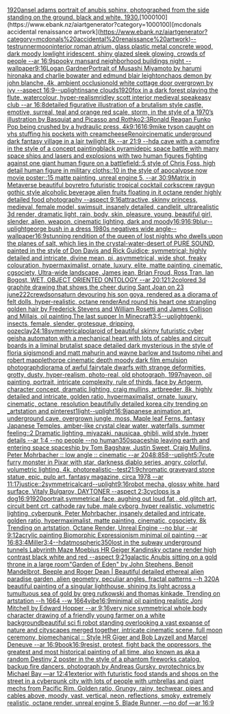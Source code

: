 [1920](https://www.ebank.nz/aiartgenerator?category=1920)[ansel adams portrait of anubis sphinx, photographed from the side standing on the ground. black and white. 1930.](https://www.ebank.nz/aiartgenerator?category=ansel%20adams%20portrait%20of%20anubis%20sphinx%2C%20photographed%20from%20the%20side%20standing%20on%20the%20ground.%20black%20and%20white.%201930.)[1000100](https://www.ebank.nz/aiartgenerator?category=1000100)[mcdonals accidental renaissance artwork](https://www.ebank.nz/aiartgenerator?category=mcdonals%20accidental%20renaissance%20artwork)[--test](https://www.ebank.nz/aiartgenerator?category=--test)[runner](https://www.ebank.nz/aiartgenerator?category=runner)[moon](https://www.ebank.nz/aiartgenerator?category=moon)[interior roman atrium, glass plastic metal concrete wood, dark moody lowlight iridescent, shiny glazed sleek glowing, crowds of people --ar 16:9](https://www.ebank.nz/aiartgenerator?category=interior%20roman%20atrium%2C%20glass%20plastic%20metal%20concrete%20wood%2C%20dark%20moody%20lowlight%20iridescent%2C%20shiny%20glazed%20sleek%20glowing%2C%20crowds%20of%20people%20--ar%2016%3A9)[spooky mansard neighborhood buildings night --wallpaper](https://www.ebank.nz/aiartgenerator?category=spooky%20mansard%20neighborhood%20buildings%20night%20--wallpaper)[9:16](https://www.ebank.nz/aiartgenerator?category=9%3A16)[Logan Gardner](https://www.ebank.nz/aiartgenerator?category=Logan%20Gardner)[Portrait of Musashi Miyamoto by harumi hironaka and charlie bowater and edmund blair leighton](https://www.ebank.nz/aiartgenerator?category=Portrait%20of%20Musashi%20Miyamoto%20by%20harumi%20hironaka%20and%20charlie%20bowater%20and%20edmund%20blair%20leighton)[chaos demon by john blanche, 4k, ambient occlusion](https://www.ebank.nz/aiartgenerator?category=chaos%20demon%20by%20john%20blanche%2C%204k%2C%20ambient%20occlusion)[old white cottage door overgrown by ivy --aspect 16:9](https://www.ebank.nz/aiartgenerator?category=old%20white%20cottage%20door%20overgrown%20by%20ivy%20--aspect%2016%3A9)[--uplight](https://www.ebank.nz/aiartgenerator?category=--uplight)[insane clouds](https://www.ebank.nz/aiartgenerator?category=insane%20clouds)[1920](https://www.ebank.nz/aiartgenerator?category=1920)[fox in a dark forest playing the flute, watercolour, hyper-realism](https://www.ebank.nz/aiartgenerator?category=fox%20in%20a%20dark%20forest%20playing%20the%20flute%2C%20watercolour%2C%20hyper-realism)[ridley scott interior medieval speakeasy club --ar 16:8](https://www.ebank.nz/aiartgenerator?category=ridley%20scott%20interior%20medieval%20speakeasy%20club%20--ar%2016%3A8)[detailed figurative illustration of a brutalism style castle, emotive, surreal, teal and orange red scale, storm, in the style of a 1970’s illustration by Basquiat and Picasso and Rothko](https://www.ebank.nz/aiartgenerator?category=detailed%20figurative%20illustration%20of%20a%20brutalism%20style%20castle%2C%20emotive%2C%20surreal%2C%20teal%20and%20orange%20red%20scale%2C%20storm%2C%20in%20the%20style%20of%20a%201970%E2%80%99s%20illustration%20by%20Basquiat%20and%20Picasso%20and%20Rothko)[2:3](https://www.ebank.nz/aiartgenerator?category=2%3A3)[Ronald Reagan Funko Pop being crushed by a hydraulic press, 4k](https://www.ebank.nz/aiartgenerator?category=Ronald%20Reagan%20Funko%20Pop%20being%20crushed%20by%20a%20hydraulic%20press%2C%204k)[9:16](https://www.ebank.nz/aiartgenerator?category=9%3A16)[16:9](https://www.ebank.nz/aiartgenerator?category=16%3A9)[mike tyson caught on vhs stuffing his pockets with creamcheese](https://www.ebank.nz/aiartgenerator?category=mike%20tyson%20caught%20on%20vhs%20stuffing%20his%20pockets%20with%20creamcheese)[Renoir](https://www.ebank.nz/aiartgenerator?category=Renoir)[cinematic underground dark fantasy village in a lair twilight 8k --ar 21:9 --hd](https://www.ebank.nz/aiartgenerator?category=cinematic%20underground%20dark%20fantasy%20village%20in%20a%20lair%20twilight%208k%20--ar%2021%3A9%20--hd)[a cave with a campfire  in the style of a concept painting](https://www.ebank.nz/aiartgenerator?category=a%20cave%20with%20a%20campfire%20%20in%20the%20style%20of%20a%20concept%20painting)[black pyramid](https://www.ebank.nz/aiartgenerator?category=black%20pyramid)[epic space battle with many space ships and lasers and explosions with two human figures fighting against one giant human figure on a battlefield::5 style of Chris Foss, high detail human figure in military cloths::10 in the style of apocalypse now movie poster::15 matte painting, unreal engine 5, --ar 30:9](https://www.ebank.nz/aiartgenerator?category=epic%20space%20battle%20with%20many%20space%20ships%20and%20lasers%20and%20explosions%20with%20two%20human%20figures%20fighting%20against%20one%20giant%20human%20figure%20on%20a%20battlefield%3A%3A5%20style%20of%20Chris%20Foss%2C%20high%20detail%20human%20figure%20in%20military%20cloths%3A%3A10%20in%20the%20style%20of%20apocalypse%20now%20movie%20poster%3A%3A15%20matte%20painting%2C%20unreal%20engine%205%2C%20--ar%2030%3A9)[Matrix in Metaverse beautiful boy](https://www.ebank.nz/aiartgenerator?category=Matrix%20in%20Metaverse%20beautiful%20boy)[retro futuristic tropical cocktail corkscrew raygun gothic style alcoholic beverage alien fruits floating in it octane render highly detailed food photography --aspect 9:16](https://www.ebank.nz/aiartgenerator?category=retro%20futuristic%20tropical%20cocktail%20corkscrew%20raygun%20gothic%20style%20alcoholic%20beverage%20alien%20fruits%20floating%20in%20it%20octane%20render%20highly%20detailed%20food%20photography%20--aspect%209%3A16)[attractive, skinny princess, medieval, female model, swimsuit, insanely detailed, candlelit, ultrarealistic 3d render, dramatic light, rain, body, skin, pleasure, young, beautiful girl, slender, alien, weapon, cinematic lighting, dark and moody](https://www.ebank.nz/aiartgenerator?category=attractive%2C%20skinny%20princess%2C%20medieval%2C%20female%20model%2C%20swimsuit%2C%20insanely%20detailed%2C%20candlelit%2C%20ultrarealistic%203d%20render%2C%20dramatic%20light%2C%20rain%2C%20body%2C%20skin%2C%20pleasure%2C%20young%2C%20beautiful%20girl%2C%20slender%2C%20alien%2C%20weapon%2C%20cinematic%20lighting%2C%20dark%20and%20moody)[16:9](https://www.ebank.nz/aiartgenerator?category=16%3A9)[16:9](https://www.ebank.nz/aiartgenerator?category=16%3A9)[blur](https://www.ebank.nz/aiartgenerator?category=blur)[--uplight](https://www.ebank.nz/aiartgenerator?category=--uplight)[george bush in a dress 1980s negatives wide angle](https://www.ebank.nz/aiartgenerator?category=george%20bush%20in%20a%20dress%201980s%20negatives%20wide%20angle)[--wallpaper](https://www.ebank.nz/aiartgenerator?category=--wallpaper)[16:9](https://www.ebank.nz/aiartgenerator?category=16%3A9)[stunning rendition of the queen of lost nights who dwells upon the planes of salt, which lies in the crystal-water-desert of PURE SOUND, painted in the style of Don Davis and Rick Guidice; symmetrical; highly detailed and intricate, divine mean, pi, asymmetrical, wide shot, freaky colouration, hypermaximalist, ornate, luxury, elite, matte painting, cinematic, cgsociety, Ultra-wide landscape, James jean, Brian Froud, Ross Tran, Ian Bogost, WET, OBJECT ORIENTED ONTOLOGY --ar 20:12](https://www.ebank.nz/aiartgenerator?category=stunning%20rendition%20of%20the%20queen%20of%20lost%20nights%20who%20dwells%20upon%20the%20planes%20of%20salt%2C%20which%20lies%20in%20the%20crystal-water-desert%20of%20PURE%20SOUND%2C%20painted%20in%20the%20style%20of%20Don%20Davis%20and%20Rick%20Guidice%3B%20symmetrical%3B%20highly%20detailed%20and%20intricate%2C%20divine%20mean%2C%20pi%2C%20asymmetrical%2C%20wide%20shot%2C%20freaky%20colouration%2C%20hypermaximalist%2C%20ornate%2C%20luxury%2C%20elite%2C%20matte%20painting%2C%20cinematic%2C%20cgsociety%2C%20Ultra-wide%20landscape%2C%20James%20jean%2C%20Brian%20Froud%2C%20Ross%20Tran%2C%20Ian%20Bogost%2C%20WET%2C%20OBJECT%20ORIENTED%20ONTOLOGY%20--ar%2020%3A12)[1:2](https://www.ebank.nz/aiartgenerator?category=1%3A2)[colored 3d graphite drawing that shows the cheer during Sant Joan on 23 june](https://www.ebank.nz/aiartgenerator?category=colored%203d%20graphite%20drawing%20that%20shows%20the%20cheer%20during%20Sant%20Joan%20on%2023%20june)[222](https://www.ebank.nz/aiartgenerator?category=222)[crewdson](https://www.ebank.nz/aiartgenerator?category=crewdson)[saturn devouring his son goya, rendered as a diorama of felt dolls, hyper-realistic, octane render](https://www.ebank.nz/aiartgenerator?category=saturn%20devouring%20his%20son%20goya%2C%20rendered%20as%20a%20diorama%20of%20felt%20dolls%2C%20hyper-realistic%2C%20octane%20render)[And round his heart one strangling golden hair by Frederick Stevens and William Rosetti and James Collison and Millais, oil painting,](https://www.ebank.nz/aiartgenerator?category=And%20round%20his%20heart%20one%20strangling%20golden%20hair%20by%20Frederick%20Stevens%20and%20William%20Rosetti%20and%20James%20Collison%20and%20Millais%2C%20oil%20painting%2C)[The last supper In Minecraft](https://www.ebank.nz/aiartgenerator?category=The%20last%20supper%20In%20Minecraft)[3:5](https://www.ebank.nz/aiartgenerator?category=3%3A5)[--uplight](https://www.ebank.nz/aiartgenerator?category=--uplight)[genki, insects, female, slender, grotesque, dripping, ooze](https://www.ebank.nz/aiartgenerator?category=genki%2C%20insects%2C%20female%2C%20slender%2C%20grotesque%2C%20dripping%2C%20ooze)[clay](https://www.ebank.nz/aiartgenerator?category=clay)[24:18](https://www.ebank.nz/aiartgenerator?category=24%3A18)[symmetrical](https://www.ebank.nz/aiartgenerator?category=symmetrical)[polaroid of beautiful skinny futuristic cyber geisha automaton with a mechanical heart with lots of cables and circuit boards in a liminal brutalist space detailed dark mysterious in the style of floria sigismondi and matt mahurin and wayne barlow and tsutomo nihei and robert mapplethorpe cinematic depth moody dark film emulsion photograph](https://www.ebank.nz/aiartgenerator?category=polaroid%20of%20beautiful%20skinny%20futuristic%20cyber%20geisha%20automaton%20with%20a%20mechanical%20heart%20with%20lots%20of%20cables%20and%20circuit%20boards%20in%20a%20liminal%20brutalist%20space%20detailed%20dark%20mysterious%20in%20the%20style%20of%20floria%20sigismondi%20and%20matt%20mahurin%20and%20wayne%20barlow%20and%20tsutomo%20nihei%20and%20robert%20mapplethorpe%20cinematic%20depth%20moody%20dark%20film%20emulsion%20photograph)[diorama of awful fairytale dwarfs with strange deformities, grotty, dusty, hyper-realism, photo-real, old photograph, 1997](https://www.ebank.nz/aiartgenerator?category=diorama%20of%20awful%20fairytale%20dwarfs%20with%20strange%20deformities%2C%20grotty%2C%20dusty%2C%20hyper-realism%2C%20photo-real%2C%20old%20photograph%2C%201997)[nayeon, oil painting, portrait, intricate complexity, rule of thirds, face by Artgerm, character concept, dramatic lighting, craig mullins, artbreeder, 8k, highly detailed and intricate, golden ratio, hypermaximalist, ornate, luxury, cinematic, octane, resolution beautifully detailed korea city trending on _artstation and pinterest](https://www.ebank.nz/aiartgenerator?category=nayeon%2C%20oil%20painting%2C%20portrait%2C%20intricate%20complexity%2C%20rule%20of%20thirds%2C%20face%20by%20Artgerm%2C%20character%20concept%2C%20dramatic%20lighting%2C%20craig%20mullins%2C%20artbreeder%2C%208k%2C%20highly%20detailed%20and%20intricate%2C%20golden%20ratio%2C%20hypermaximalist%2C%20ornate%2C%20luxury%2C%20cinematic%2C%20octane%2C%20resolution%20beautifully%20detailed%20korea%20city%20trending%20on%20_artstation%20and%20pinterest)[1](https://www.ebank.nz/aiartgenerator?category=1)[light](https://www.ebank.nz/aiartgenerator?category=light)[--uplight](https://www.ebank.nz/aiartgenerator?category=--uplight)[16:9](https://www.ebank.nz/aiartgenerator?category=16%3A9)[japanese animation art, underground cave, overgrown jungle, moss, Maple leaf Ferns, fantasy Japanese Temples, amber-like crystal clear water, waterfalls, summer feeling::2 Dramatic lighting, miyazaki, nausicaa, ghibli, wild style, hyper details --ar 1:4 --no people --no human](https://www.ebank.nz/aiartgenerator?category=japanese%20animation%20art%2C%20underground%20cave%2C%20overgrown%20jungle%2C%20moss%2C%20Maple%20leaf%20Ferns%2C%20fantasy%20Japanese%20Temples%2C%20amber-like%20crystal%20clear%20water%2C%20waterfalls%2C%20summer%20feeling%3A%3A2%20Dramatic%20lighting%2C%20miyazaki%2C%20nausicaa%2C%20ghibli%2C%20wild%20style%2C%20hyper%20details%20--ar%201%3A4%20--no%20people%20--no%20human)[350](https://www.ebank.nz/aiartgenerator?category=350)[spaceship leaving earth and entering space spaceship by Tom Bagshaw, Justin Sweet, Craig Mullins, Peter Mohrbacher :: low angle :: cinematic --ar 2048:858](https://www.ebank.nz/aiartgenerator?category=spaceship%20leaving%20earth%20and%20entering%20space%20spaceship%20by%20Tom%20Bagshaw%2C%20Justin%20Sweet%2C%20Craig%20Mullins%2C%20Peter%20Mohrbacher%20%3A%3A%20low%20angle%20%3A%3A%20cinematic%20--ar%202048%3A858)[--uplight](https://www.ebank.nz/aiartgenerator?category=--uplight)[5:7](https://www.ebank.nz/aiartgenerator?category=5%3A7)[cute furry monster in Pixar with star, darkness diablo series, angry, colorful, volumetric lighting, 4k, photorealistic](https://www.ebank.nz/aiartgenerator?category=cute%20furry%20monster%20in%20Pixar%20with%20star%2C%20darkness%20diablo%20series%2C%20angry%2C%20colorful%2C%20volumetric%20lighting%2C%204k%2C%20photorealistic)[--test](https://www.ebank.nz/aiartgenerator?category=--test)[21:9](https://www.ebank.nz/aiartgenerator?category=21%3A9)[chromatic graveyard stone statue, epic, pulp art, fantasy magazine, circa 1978 --ar 11:17](https://www.ebank.nz/aiartgenerator?category=chromatic%20graveyard%20stone%20statue%2C%20epic%2C%20pulp%20art%2C%20fantasy%20magazine%2C%20circa%201978%20--ar%2011%3A17)[justice::2](https://www.ebank.nz/aiartgenerator?category=justice%3A%3A2)[symmetrical](https://www.ebank.nz/aiartgenerator?category=symmetrical)[card](https://www.ebank.nz/aiartgenerator?category=card)[--uplight](https://www.ebank.nz/aiartgenerator?category=--uplight)[9:16](https://www.ebank.nz/aiartgenerator?category=9%3A16)[robot mecha, glossy white, hard surface, Vitaly Bulgarov, DAYTONER --aspect 2:3](https://www.ebank.nz/aiartgenerator?category=robot%20mecha%2C%20glossy%20white%2C%20hard%20surface%2C%20Vitaly%20Bulgarov%2C%20DAYTONER%20--aspect%202%3A3)[cyclops is a dog](https://www.ebank.nz/aiartgenerator?category=cyclops%20is%20a%20dog)[16:9](https://www.ebank.nz/aiartgenerator?category=16%3A9)[1920](https://www.ebank.nz/aiartgenerator?category=1920)[portrait,symmetrical face,  aughing out loud,fat , old,glitch art, circuit bent crt, cathode ray tube, male cyborg, hyper realistic, volumetric lighting, cyberpunk, Peter Mohrbacher, insanely detailed and intricate, golden ratio, hypermaximalist, matte painting, cinematic, cgsociety, 8k Trending on artstation, Octane Render, Unreal Engine --no blur --ar 9:12](https://www.ebank.nz/aiartgenerator?category=portrait%2Csymmetrical%20face%2C%20%20aughing%20out%20loud%2Cfat%20%2C%20old%2Cglitch%20art%2C%20circuit%20bent%20crt%2C%20cathode%20ray%20tube%2C%20male%20cyborg%2C%20hyper%20realistic%2C%20volumetric%20lighting%2C%20cyberpunk%2C%20Peter%20Mohrbacher%2C%20insanely%20detailed%20and%20intricate%2C%20golden%20ratio%2C%20hypermaximalist%2C%20matte%20painting%2C%20cinematic%2C%20cgsociety%2C%208k%20Trending%20on%20artstation%2C%20Octane%20Render%2C%20Unreal%20Engine%20--no%20blur%20--ar%209%3A12)[acrylic painting Biomorphic Expressionism minimal oil painting --ar 16:8](https://www.ebank.nz/aiartgenerator?category=acrylic%20painting%20Biomorphic%20Expressionism%20minimal%20oil%20painting%20--ar%2016%3A8)[3:4](https://www.ebank.nz/aiartgenerator?category=3%3A4)[Miller](https://www.ebank.nz/aiartgenerator?category=Miller)[3:4](https://www.ebank.nz/aiartgenerator?category=3%3A4)[--hd](https://www.ebank.nz/aiartgenerator?category=--hd)[atmospheric](https://www.ebank.nz/aiartgenerator?category=atmospheric)[350](https://www.ebank.nz/aiartgenerator?category=350)[lost in the subway underground tunnels Labyrinth Maze Moebius HR Geiger  Kandinsky octane render high contrast black white and red  --aspect 9:21](https://www.ebank.nz/aiartgenerator?category=lost%20in%20the%20subway%20underground%20tunnels%20Labyrinth%20Maze%20Moebius%20HR%20Geiger%20%20Kandinsky%20octane%20render%20high%20contrast%20black%20white%20and%20red%20%20--aspect%209%3A21)[galactic Anubis sitting on a gold throne in a large room](https://www.ebank.nz/aiartgenerator?category=galactic%20Anubis%20sitting%20on%20a%20gold%20throne%20in%20a%20large%20room)["Garden of Eden" by John Stephens, Benoit Mandelbrot, Beeple and Roger Dean | Beautiful detailed ethereal alien paradise garden, alien geometry, peculiar angles, fractal patterns --h 320](https://www.ebank.nz/aiartgenerator?category=%22Garden%20of%20Eden%22%20by%20John%20Stephens%2C%20Benoit%20Mandelbrot%2C%20Beeple%20and%20Roger%20Dean%20%7C%20Beautiful%20detailed%20ethereal%20alien%20paradise%20garden%2C%20alien%20geometry%2C%20peculiar%20angles%2C%20fractal%20patterns%20--h%20320)[A beautiful painting of a singular lighthouse, shining its light across a tumultuous sea of gold by greg rutkowski and thomas kinkade, Trending on artstation --h 1664 --w 1664](https://www.ebank.nz/aiartgenerator?category=A%20beautiful%20painting%20of%20a%20singular%20lighthouse%2C%20shining%20its%20light%20across%20a%20tumultuous%20sea%20of%20gold%20by%20greg%20rutkowski%20and%20thomas%20kinkade%2C%20Trending%20on%20artstation%20--h%201664%20--w%201664)[vibe](https://www.ebank.nz/aiartgenerator?category=vibe)[16:9](https://www.ebank.nz/aiartgenerator?category=16%3A9)[minimal oil painting realistic Joni Mitchell by Edward Hopper --ar 9:16](https://www.ebank.nz/aiartgenerator?category=minimal%20oil%20painting%20realistic%20Joni%20Mitchell%20by%20Edward%20Hopper%20--ar%209%3A16)[very nice symmetrical whole body character drawing of a friendly young farmer on a white background](https://www.ebank.nz/aiartgenerator?category=very%20nice%20symmetrical%20whole%20body%20character%20drawing%20of%20a%20friendly%20young%20farmer%20on%20a%20white%20background)[beautiful sci fi robot standing overlooking a vast expanse of nature and cityscapes merged together, intricate cinematic scene, full moon ceremony, biomechanical :: Style HR Giger and Bob Layzell and Marcel Deneuve --ar 16:9](https://www.ebank.nz/aiartgenerator?category=beautiful%20sci%20fi%20robot%20standing%20overlooking%20a%20vast%20expanse%20of%20nature%20and%20cityscapes%20merged%20together%2C%20intricate%20cinematic%20scene%2C%20full%20moon%20ceremony%2C%20biomechanical%20%3A%3A%20Style%20HR%20Giger%20and%20Bob%20Layzell%20and%20Marcel%20Deneuve%20--ar%2016%3A9)[book](https://www.ebank.nz/aiartgenerator?category=book)[16:9](https://www.ebank.nz/aiartgenerator?category=16%3A9)[resist, protest, fight back the oppressors, the greatest and most historical painting of all time, also known as aka a random Destiny 2 poster in the style of a phantom fireworks catalog, backup fire dancers, photograph by Andreas Gursky, pyrotechnics by Michael Bay —ar 12:41](https://www.ebank.nz/aiartgenerator?category=resist%2C%20protest%2C%20fight%20back%20the%20oppressors%2C%20the%20greatest%20and%20most%20historical%20painting%20of%20all%20time%2C%20also%20known%20as%20aka%20a%20random%20Destiny%202%20poster%20in%20the%20style%20of%20a%20phantom%20fireworks%20catalog%2C%20backup%20fire%20dancers%2C%20photograph%20by%20Andreas%20Gursky%2C%20pyrotechnics%20by%20Michael%20Bay%20%E2%80%94ar%2012%3A41)[exterior with futuristic food stands and shops on the street in a cyberpunk city with lots of people with umbrellas and giant mechs from Pacific Rim. Golden ratio, Grungy, rainy, techwear, pipes and cables above, moody, vast, vertical, neon, reflections, smoky, extremely realistic, octane render, unreal engine 5, Blade Runner, —no dof —ar 16:9](https://www.ebank.nz/aiartgenerator?category=exterior%20with%20futuristic%20food%20stands%20and%20shops%20on%20the%20street%20in%20a%20cyberpunk%20city%20with%20lots%20of%20people%20with%20umbrellas%20and%20giant%20mechs%20from%20Pacific%20Rim.%20Golden%20ratio%2C%20Grungy%2C%20rainy%2C%20techwear%2C%20pipes%20and%20cables%20above%2C%20moody%2C%20vast%2C%20vertical%2C%20neon%2C%20reflections%2C%20smoky%2C%20extremely%20realistic%2C%20octane%20render%2C%20unreal%20engine%205%2C%20Blade%20Runner%2C%20%E2%80%94no%20dof%20%E2%80%94ar%2016%3A9)